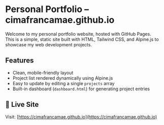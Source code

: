# Personal Portfolio – cimafrancamae.github.io

Welcome to my personal portfolio website, hosted with GitHub Pages.  
This is a simple, static site built with HTML, Tailwind CSS, and Alpine.js to showcase my web development projects.

## Features

- Clean, mobile-friendly layout
- Project list rendered dynamically using Alpine.js
- Easy to update by editing a single `projects` array
- Built-in dashboard (`dashboard.html`) for generating project entries

## 🔗 Live Site

Visit: [https://cimafrancamae.github.io](https://cimafrancamae.github.io)

